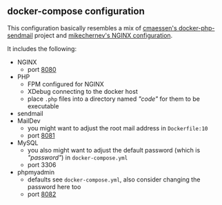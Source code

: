 ## docker-compose configuration

This configuration basically resembles a mix of [cmaessen's docker-php-sendmail](https://github.com/cmaessen/docker-php-sendmail) project and [mikechernev's NGINX configuration](https://github.com/mikechernev/dockerised-php). 

It includes the following:

- NGINX
  - port [8080](http://localhost:8080)
- PHP
  - FPM configured for NGINX
  - XDebug connecting to the docker host
  - place `.php` files into a directory named *"code"* for them to be executable
- sendmail
- MailDev
  - you might want to adjust the root mail address in `Dockerfile:10`
  - port [8081](http://localhost:8081)
- MySQL
  - you also might want to adjust the default password (which is *"password"*) in `docker-compose.yml`
  - port 3306
- phpmyadmin
  - defaults see `docker-compose.yml`, also consider changing the password here too
  - port [8082](http://localhost:8082)
  